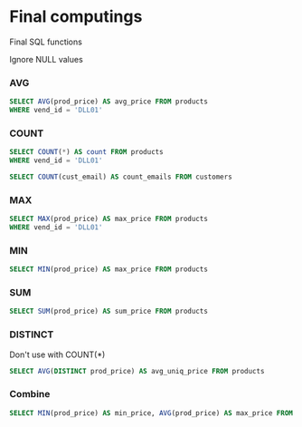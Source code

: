 # Final computings

Final SQL functions

Ignore NULL values

### AVG

```sql
SELECT AVG(prod_price) AS avg_price FROM products
WHERE vend_id = 'DLL01'
```

### COUNT

```sql
SELECT COUNT(*) AS count FROM products
WHERE vend_id = 'DLL01'
```

```sql
SELECT COUNT(cust_email) AS count_emails FROM customers
```

### MAX

```sql
SELECT MAX(prod_price) AS max_price FROM products
WHERE vend_id = 'DLL01'
```

### MIN

```sql
SELECT MIN(prod_price) AS max_price FROM products
```

### SUM

```sql
SELECT SUM(prod_price) AS sum_price FROM products
```

### DISTINCT

Don't use with COUNT(\*)

```sql
SELECT AVG(DISTINCT prod_price) AS avg_uniq_price FROM products
```

### Combine

```sql
SELECT MIN(prod_price) AS min_price, AVG(prod_price) AS max_price FROM products
```

